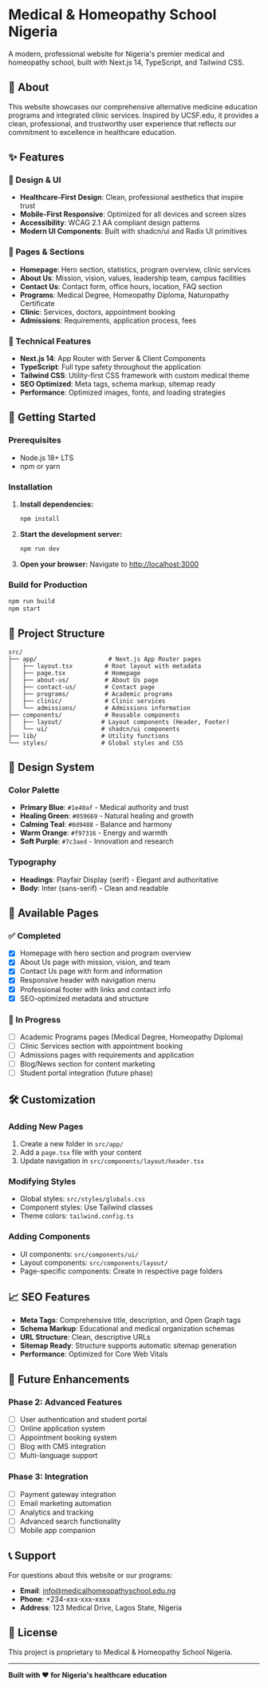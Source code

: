 # Medical & Homeopathy School Nigeria

A modern, professional website for Nigeria's premier medical and homeopathy school, built with Next.js 14, TypeScript, and Tailwind CSS.

## 🏥 About

This website showcases our comprehensive alternative medicine education programs and integrated clinic services. Inspired by UCSF.edu, it provides a clean, professional, and trustworthy user experience that reflects our commitment to excellence in healthcare education.

## ✨ Features

### 🎨 Design & UI
- **Healthcare-First Design**: Clean, professional aesthetics that inspire trust
- **Mobile-First Responsive**: Optimized for all devices and screen sizes
- **Accessibility**: WCAG 2.1 AA compliant design patterns
- **Modern UI Components**: Built with shadcn/ui and Radix UI primitives

### 📱 Pages & Sections
- **Homepage**: Hero section, statistics, program overview, clinic services
- **About Us**: Mission, vision, values, leadership team, campus facilities
- **Contact Us**: Contact form, office hours, location, FAQ section
- **Programs**: Medical Degree, Homeopathy Diploma, Naturopathy Certificate
- **Clinic**: Services, doctors, appointment booking
- **Admissions**: Requirements, application process, fees

### 🔧 Technical Features
- **Next.js 14**: App Router with Server & Client Components
- **TypeScript**: Full type safety throughout the application
- **Tailwind CSS**: Utility-first CSS framework with custom medical theme
- **SEO Optimized**: Meta tags, schema markup, sitemap ready
- **Performance**: Optimized images, fonts, and loading strategies

## 🚀 Getting Started

### Prerequisites
- Node.js 18+ LTS
- npm or yarn

### Installation

1. **Install dependencies:**
   ```bash
   npm install
   ```

2. **Start the development server:**
   ```bash
   npm run dev
   ```

3. **Open your browser:**
   Navigate to [http://localhost:3000](http://localhost:3000)

### Build for Production

```bash
npm run build
npm start
```

## 📁 Project Structure

```
src/
├── app/                    # Next.js App Router pages
│   ├── layout.tsx         # Root layout with metadata
│   ├── page.tsx           # Homepage
│   ├── about-us/          # About Us page
│   ├── contact-us/        # Contact page
│   ├── programs/          # Academic programs
│   ├── clinic/            # Clinic services
│   └── admissions/        # Admissions information
├── components/            # Reusable components
│   ├── layout/           # Layout components (Header, Footer)
│   └── ui/               # shadcn/ui components
├── lib/                  # Utility functions
└── styles/               # Global styles and CSS
```

## 🎨 Design System

### Color Palette
- **Primary Blue**: `#1e40af` - Medical authority and trust
- **Healing Green**: `#059669` - Natural healing and growth
- **Calming Teal**: `#0d9488` - Balance and harmony
- **Warm Orange**: `#f97316` - Energy and warmth
- **Soft Purple**: `#7c3aed` - Innovation and research

### Typography
- **Headings**: Playfair Display (serif) - Elegant and authoritative
- **Body**: Inter (sans-serif) - Clean and readable

## 📄 Available Pages

### ✅ Completed
- [x] Homepage with hero section and program overview
- [x] About Us page with mission, vision, and team
- [x] Contact Us page with form and information
- [x] Responsive header with navigation menu
- [x] Professional footer with links and contact info
- [x] SEO-optimized metadata and structure

### 🚧 In Progress
- [ ] Academic Programs pages (Medical Degree, Homeopathy Diploma)
- [ ] Clinic Services section with appointment booking
- [ ] Admissions pages with requirements and application
- [ ] Blog/News section for content marketing
- [ ] Student portal integration (future phase)

## 🛠️ Customization

### Adding New Pages
1. Create a new folder in `src/app/`
2. Add a `page.tsx` file with your content
3. Update navigation in `src/components/layout/header.tsx`

### Modifying Styles
- Global styles: `src/styles/globals.css`
- Component styles: Use Tailwind classes
- Theme colors: `tailwind.config.ts`

### Adding Components
- UI components: `src/components/ui/`
- Layout components: `src/components/layout/`
- Page-specific components: Create in respective page folders

## 📈 SEO Features

- **Meta Tags**: Comprehensive title, description, and Open Graph tags
- **Schema Markup**: Educational and medical organization schemas
- **URL Structure**: Clean, descriptive URLs
- **Sitemap Ready**: Structure supports automatic sitemap generation
- **Performance**: Optimized for Core Web Vitals

## 🔮 Future Enhancements

### Phase 2: Advanced Features
- [ ] User authentication and student portal
- [ ] Online application system
- [ ] Appointment booking system
- [ ] Blog with CMS integration
- [ ] Multi-language support

### Phase 3: Integration
- [ ] Payment gateway integration
- [ ] Email marketing automation
- [ ] Analytics and tracking
- [ ] Advanced search functionality
- [ ] Mobile app companion

## 📞 Support

For questions about this website or our programs:

- **Email**: info@medicalhomeopathyschool.edu.ng
- **Phone**: +234-xxx-xxx-xxxx
- **Address**: 123 Medical Drive, Lagos State, Nigeria

## 📜 License

This project is proprietary to Medical & Homeopathy School Nigeria.

---

**Built with ❤️ for Nigeria's healthcare education**
